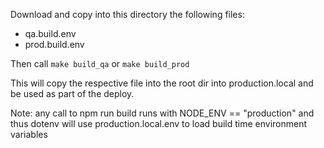 Download and copy into this directory the following files:
- qa.build.env
- prod.build.env

Then call `make build_qa` or `make build_prod`

This will copy the respective file into the root dir into production.local
and be used as part of the deploy.

Note: any call to npm run build runs with NODE_ENV == "production" and thus
dotenv will use production.local.env to load build time environment variables

